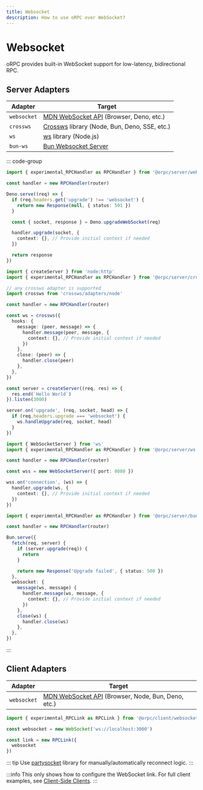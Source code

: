 ```yaml
---
title: Websocket
description: How to use oRPC over WebSocket?
---
```


# Websocket

oRPC provides built-in WebSocket support for low-latency, bidirectional RPC.

## Server Adapters

| Adapter     | Target                                                                                                |
| ----------- | ----------------------------------------------------------------------------------------------------- |
| `websocket` | [MDN WebSocket API](https://developer.mozilla.org/en-US/docs/Web/API/WebSocket) (Browser, Deno, etc.) |
| `crossws`   | [Crossws](https://github.com/h3js/crossws) library (Node, Bun, Deno, SSE, etc.)                       |
| `ws`        | [ws](https://github.com/websockets/ws) library (Node.js)                                              |
| `bun-ws`    | [Bun Websocket Server](https://bun.sh/docs/api/websockets)                                            |

::: code-group

```ts [websocket]
import { experimental_RPCHandler as RPCHandler } from '@orpc/server/websocket'

const handler = new RPCHandler(router)

Deno.serve((req) => {
  if (req.headers.get('upgrade') !== 'websocket') {
    return new Response(null, { status: 501 })
  }

  const { socket, response } = Deno.upgradeWebSocket(req)

  handler.upgrade(socket, {
    context: {}, // Provide initial context if needed
  })

  return response
})
```

```ts [crossws]
import { createServer } from 'node:http'
import { experimental_RPCHandler as RPCHandler } from '@orpc/server/crossws'

// any crossws adapter is supported
import crossws from 'crossws/adapters/node'

const handler = new RPCHandler(router)

const ws = crossws({
  hooks: {
    message: (peer, message) => {
      handler.message(peer, message, {
        context: {}, // Provide initial context if needed
      })
    },
    close: (peer) => {
      handler.close(peer)
    },
  },
})

const server = createServer((req, res) => {
  res.end(`Hello World`)
}).listen(3000)

server.on('upgrade', (req, socket, head) => {
  if (req.headers.upgrade === 'websocket') {
    ws.handleUpgrade(req, socket, head)
  }
})
```

```ts [ws]
import { WebSocketServer } from 'ws'
import { experimental_RPCHandler as RPCHandler } from '@orpc/server/ws'

const handler = new RPCHandler(router)

const wss = new WebSocketServer({ port: 8080 })

wss.on('connection', (ws) => {
  handler.upgrade(ws, {
    context: {}, // Provide initial context if needed
  })
})
```

```ts [bun-ws]
import { experimental_RPCHandler as RPCHandler } from '@orpc/server/bun-ws'

const handler = new RPCHandler(router)

Bun.serve({
  fetch(req, server) {
    if (server.upgrade(req)) {
      return
    }

    return new Response('Upgrade failed', { status: 500 })
  },
  websocket: {
    message(ws, message) {
      handler.message(ws, message, {
        context: {}, // Provide initial context if needed
      })
    },
    close(ws) {
      handler.close(ws)
    },
  },
})
```

:::

## Client Adapters

| Adapter     | Target                                                                                                           |
| ----------- | ---------------------------------------------------------------------------------------------------------------- |
| `websocket` | [MDN WebSocket API](https://developer.mozilla.org/en-US/docs/Web/API/WebSocket) (Browser, Node, Bun, Deno, etc.) |

```ts
import { experimental_RPCLink as RPCLink } from '@orpc/client/websocket'

const websocket = new WebSocket('ws://localhost:3000')

const link = new RPCLink({
  websocket
})
```

::: tip
Use [partysocket](https://www.npmjs.com/package/partysocket) library for manually/automatically reconnect logic.
:::

:::info
This only shows how to configure the WebSocket link. For full client examples, see [Client-Side Clients](/docs/client/client-side).
:::
